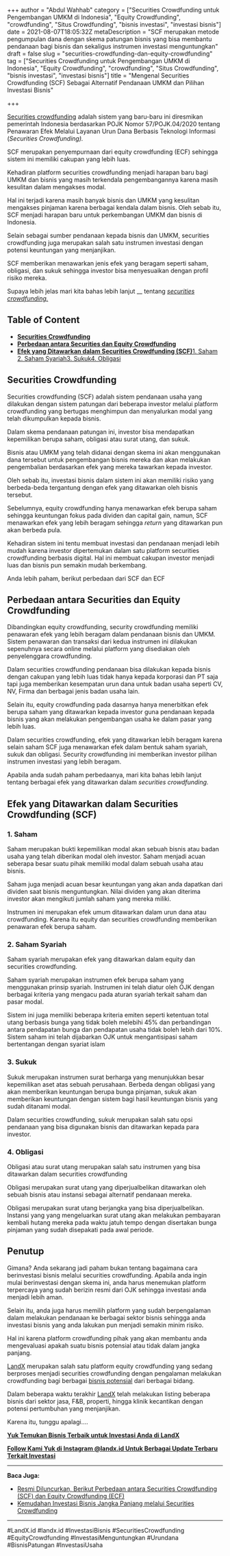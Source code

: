 +++
author = "Abdul Wahhab"
category = ["Securities Crowdfunding untuk Pengembangan UMKM di Indonesia", "Equity Crowdfunding", "crowdfunding", "Situs Crowdfunding", "bisnis investasi", "investasi bisnis"]
date = 2021-08-07T18:05:32Z
metaDescription = "SCF merupakan metode pengumpulan dana dengan skema patungan bisnis yang bisa membantu pendanaan bagi bisnis  dan sekaligus instrumen investasi menguntungkan"
draft = false
slug = "securities-crowdfunding-dan-equity-crowdfunding"
tag = ["Securities Crowdfunding untuk Pengembangan UMKM di Indonesia", "Equity Crowdfunding", "crowdfunding", "Situs Crowdfunding", "bisnis investasi", "investasi bisnis"]
title = "Mengenal Securities Crowdfunding (SCF) Sebagai Alternatif Pendanaan UMKM dan Pilihan Investasi Bisnis"

+++


[Securities crowdfunding](https://landx.id/) adalah sistem yang baru-baru ini diresmikan pemerintah Indonesia berdasarkan POJK Nomor 57/POJK.04/2020 tentang Penawaran Efek Melalui Layanan Urun Dana Berbasis Teknologi Informasi (_Securities Crowdfunding)._

SCF merupakan penyempurnaan dari equity crowdfunding (ECF) sehingga sistem ini memiliki cakupan yang lebih luas.

Kehadiran platform securities crowdfunding menjadi harapan baru bagi UMKM dan bisnis yang masih terkendala pengembangannya karena masih kesulitan dalam mengakses modal.

Hal ini terjadi karena masih banyak bisnis dan UMKM yang kesulitan mengakses pinjaman karena berbagai kendala dalam bisnis. Oleh sebab itu, SCF menjadi harapan baru untuk perkembangan UMKM dan bisnis di Indonesia.

Selain sebagai sumber pendanaan kepada bisnis dan UMKM, securities crowdfunding juga merupakan salah satu instrumen investasi dengan potensi keuntungan yang menjanjikan.

SCF memberikan menawarkan jenis efek yang beragam seperti saham, obligasi, dan sukuk sehingga investor bisa menyesuaikan dengan profil risiko mereka.

Supaya lebih jelas mari kita bahas lebih lanjut __ tentang _[securities crowdfunding.](https://landx.id/)_

## Table of Content

* **[Securities Crowdfunding](#securities-crowdfunding)**
* **[Perbedaan antara Securities dan Equity Crowdfunding](#perbedaan-antara-securities-dan-equity-crowdfunding)**
* [**Efek yang Ditawarkan dalam Securities Crowdfunding (SCF)**](#efek-yang-ditawarkan-dalam-securities-crowdfunding-scf)[1. Saham](#1-saham) [2. Saham Syariah](#2-saham-syariah)[3. Sukuk](#3-sukuk)[4. Obligasi](#4-obligasi)

## Securities Crowdfunding

Securities crowdfunding (SCF) adalah sistem pendanaan usaha yang dilakukan dengan sistem patungan dari beberapa investor melalui platform crowdfunding yang bertugas menghimpun dan menyalurkan modal yang telah dikumpulkan kepada bisnis.

Dalam skema pendanaan patungan ini, investor bisa mendapatkan kepemilikan berupa saham, obligasi atau surat utang, dan sukuk.

Bisnis atau UMKM yang telah didanai dengan skema ini akan menggunakan dana tersebut untuk pengembangan bisnis mereka dan akan melakukan pengembalian berdasarkan efek yang mereka tawarkan kepada investor.

Oleh sebab itu, investasi bisnis dalam sistem ini akan memiliki risiko yang berbeda-beda tergantung dengan efek yang ditawarkan oleh bisnis tersebut.

Sebelumnya, equity crowdfunding hanya menawarkan efek berupa saham sehingga keuntungan fokus pada dividen dan capital gain, namun, SCF menawarkan efek yang lebih beragam sehingga _return_ yang ditawarkan pun akan berbeda pula.

Kehadiran sistem ini tentu membuat investasi dan pendanaan menjadi lebih mudah karena investor dipertemukan dalam satu platform securities crowdfunding berbasis digital. Hal ini membuat cakupan investor menjadi luas dan bisnis pun semakin mudah berkembang.

Anda lebih paham, berikut perbedaan dari SCF dan ECF

## Perbedaan antara Securities dan Equity Crowdfunding

Dibandingkan equity crowdfunding, security crowdfunding memiliki penawaran efek yang lebih beragam dalam pendanaan bisnis dan UMKM. Sistem penawaran dan transaksi dari kedua instrumen ini dilakukan sepenuhnya secara online melalui platform yang disediakan oleh penyelenggara crowdfunding.

Dalam securities crowdfunding pendanaan bisa dilakukan kepada bisnis dengan cakupan yang lebih luas tidak hanya kepada korporasi dan PT saja tapi juga memberikan kesempatan urun dana untuk badan usaha seperti CV, NV, Firma dan berbagai jenis badan usaha lain.

Selain itu, equity crowdfunding pada dasarnya hanya menerbitkan efek berupa saham yang ditawarkan kepada investor guna pendanaan kepada bisnis yang akan melakukan pengembangan usaha ke dalam pasar yang lebih luas.

Dalam securities crowdfunding, efek yang ditawarkan lebih beragam karena selain saham SCF juga menawarkan efek dalam bentuk saham syariah, sukuk dan obligasi. Security crowdfunding ini memberikan investor pilihan instrumen investasi yang lebih beragam.

Apabila anda sudah paham perbedaanya, mari kita bahas lebih lanjut tentang berbagai efek yang ditawarkan dalam _securities crowdfunding._

## Efek yang Ditawarkan dalam Securities Crowdfunding (SCF)

### 1. Saham

Saham merupakan bukti kepemilikan modal akan sebuah bisnis atau badan usaha yang telah diberikan modal oleh investor. Saham menjadi acuan seberapa besar suatu pihak memiliki modal dalam sebuah usaha atau bisnis.

Saham juga menjadi acuan besar keuntungan yang akan anda dapatkan dari dividen saat bisnis menguntungkan. Nilai dividen yang akan diterima investor akan mengikuti jumlah saham yang mereka miliki.

Instrumen ini merupakan efek umum ditawarkan dalam urun dana atau crowdfunding. Karena itu equity dan securities crowdfunding memberikan penawaran efek berupa saham.

### 2. Saham Syariah

Saham syariah merupakan efek yang ditawarkan dalam equity dan securities crowdfunding.

Saham syariah merupakan instrumen efek berupa saham yang menggunakan prinsip syariah. Instrumen ini telah diatur oleh OJK dengan berbagai kriteria yang mengacu pada aturan syariah terkait saham dan pasar modal.

Sistem ini juga memiliki beberapa kriteria emiten seperti ketentuan total utang berbasis bunga yang tidak boleh melebihi 45% dan perbandingan antara pendapatan bunga dan pendapatan usaha tidak boleh lebih dari 10%. Sistem saham ini telah dijabarkan OJK untuk mengantisipasi saham bertentangan dengan syariat islam

### 3. Sukuk

Sukuk merupakan instrumen surat berharga yang menunjukkan besar kepemilikan aset atas sebuah perusahaan. Berbeda dengan obligasi yang akan memberikan keuntungan berupa bunga pinjaman, sukuk akan memberikan keuntungan dengan sistem bagi hasil keuntungan bisnis yang sudah ditanami modal.

Dalam securities crowdfunding, sukuk merupakan salah satu opsi pendanaan yang bisa digunakan bisnis dan ditawarkan kepada para investor.

### 4. Obligasi

Obligasi atau surat utang merupakan salah satu instrumen yang bisa ditawarkan dalam securities crowdfunding

Obligasi merupakan surat utang yang diperjualbelikan ditawarkan oleh sebuah bisnis atau instansi sebagai alternatif pendanaan mereka.

Obligasi merupakan surat utang berjangka yang bisa diperjualbelikan. Instansi yang yang mengeluarkan surat utang akan melakukan pembayaran kembali hutang mereka pada waktu jatuh tempo dengan disertakan bunga pinjaman yang sudah disepakati pada awal periode.

## Penutup

Gimana? Anda sekarang jadi paham bukan tentang bagaimana cara berinvestasi bisnis melalui securities crowdfunding. Apabila anda ingin mulai berinvestasi dengan skema ini, anda harus menemukan platform terpercaya yang sudah berizin resmi dari OJK sehingga investasi anda menjadi lebih aman.

Selain itu, anda juga harus memilih platform yang sudah berpengalaman dalam melakukan pendanaan ke berbagai sektor bisnis sehingga anda investasi bisnis yang anda lakukan pun menjadi semakin minim risiko.

Hal ini karena platform crowdfunding pihak yang akan membantu anda mengevaluasi apakah suatu bisnis potensial atau tidak dalam jangka panjang.

[LandX](https://landx.id/project/index.html) merupakan salah satu platform equity crowdfunding yang sedang berproses menjadi securities crowdfunding dengan pengalaman melakukan crowdfunding bagi berbagai [bisnis potensial](https://landx.id/project/index.html) dari berbagai bidang.

Dalam beberapa waktu terakhir [LandX](https://landx.id/project/index.html) telah melakukan listing beberapa bisnis dari sektor jasa, F&B, properti, hingga klinik kecantikan dengan potensi pertumbuhan yang menjanjikan.

Karena itu, tunggu apalagi….

**[Yuk Temukan Bisnis Terbaik untuk Investasi Anda di LandX](https://landx.id/project/index.html)**

[**Follow Kami Yuk di Instagram @landx.id Untuk Berbagai Update Terbaru Terkait Investasi**](https://www.instagram.com/landx.id/?utm_medium=copy_link)

---

**Baca Juga:**

* [Resmi Diluncurkan, Berikut Perbedaan antara Securities Crowdfunding (SCF) dan Equity Crowdfunding (ECF)](https://landx.id/blog/kenali-berbagai-istilah-dalam-securities-crowdfunding-agar-investasi-anda-menjadi-semakin-mudah/)
* [Kemudahan Investasi Bisnis Jangka Panjang melalui Securities Crowdfunding](https://landx.id/blog/securities-crowdfunding/)

---

‌#LandX.id    #landx.id    #InvestasiBisnis    #SecuritiesCrowdfunding #EquityCrowdfunding    #InvestasiMenguntungkan    #Urundana    #BisnisPatungan    #InvestasiUsaha

